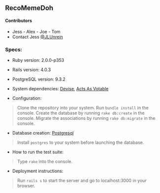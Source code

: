 ## RecoMemeDoh

#### Contributors
* Jess - Alex - Joe - Tom
* Contact Jess [@JLUnrein](https://twitter.com/JLUnrein)


### Specs:

* Ruby version: 2.0.0-p353

* Rails version: 4.0.3

* PostgreSQL version: 9.3.2

* System dependencies: [Devise](https://github.com/plataformatec/devise), [Acts As Votable](https://github.com/ryanto/acts_as_votable)

* Configuration:
> Clone the repository into your system.
  Run ```bundle install``` in the console.
  Create the database by running ```rake db:create``` in the console.
  Migrate the associations by running ```rake db:migrate``` in the console.

* Database creation: [Postgresql](https://bitbucket.org/ged/ruby-pg/wiki/Home)
> Install ```postgres``` to your system before launching the database.

* How to run the test suite: 
> Type ```rake``` into the console.

* Deployment instructions:
> Run ```rails s``` to start the server and go to localhost:3000 in your browser.


